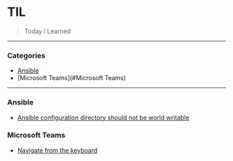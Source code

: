 # TIL

> Today I Learned

---

### Categories

* [Ansible](#ansible)
* [Microsoft Teams](#Microsoft Teams)

---

### Ansible

- [Ansible configuration directory should not be world writable](ansible/ansible-cfg.md)

### Microsoft Teams

- [Navigate from the keyboard](msteams/navigate.md)
